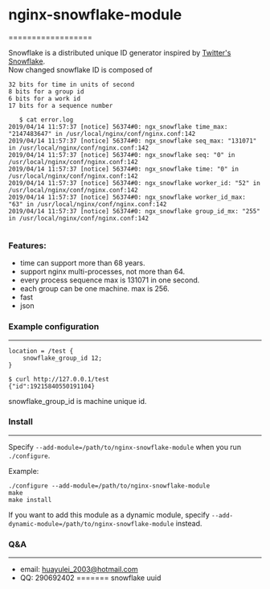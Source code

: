 # nginx-snowflake-module

==================

Snowflake is a distributed unique ID generator inspired by [Twitter's Snowflake](https://blog.twitter.com/2010/announcing-snowflake).  
Now changed snowflake ID is composed of

    32 bits for time in units of second
    8 bits for a group id
    6 bits for a work id
    17 bits for a sequence number
    
    
    
 ```shell
    $ cat error.log
2019/04/14 11:57:37 [notice] 56374#0: ngx_snowflake time_max: "2147483647" in /usr/local/nginx/conf/nginx.conf:142
2019/04/14 11:57:37 [notice] 56374#0: ngx_snowflake seq_max: "131071" in /usr/local/nginx/conf/nginx.conf:142
2019/04/14 11:57:37 [notice] 56374#0: ngx_snowflake seq: "0" in /usr/local/nginx/conf/nginx.conf:142
2019/04/14 11:57:37 [notice] 56374#0: ngx_snowflake time: "0" in /usr/local/nginx/conf/nginx.conf:142
2019/04/14 11:57:37 [notice] 56374#0: ngx_snowflake worker_id: "52" in /usr/local/nginx/conf/nginx.conf:142
2019/04/14 11:57:37 [notice] 56374#0: ngx_snowflake worker_id_max: "63" in /usr/local/nginx/conf/nginx.conf:142
2019/04/14 11:57:37 [notice] 56374#0: ngx_snowflake group_id_mx: "255" in /usr/local/nginx/conf/nginx.conf:142
    
 ```
 
 
 
### Features:

- time can support more than 68 years.
- support nginx multi-processes, not more than 64.  
- every process sequence max is 131071 in one second.
- each group can be one machine. max is 256.
- fast
- json

### Example configuration
---------------------

```
location = /test {
    snowflake_group_id 12;
}
```

``` shell
$ curl http://127.0.0.1/test
{"id":19215840550191104}

```

snowflake_group_id is machine unique id.


### Install
-------

Specify `--add-module=/path/to/nginx-snowflake-module` when you run `./configure`.

Example:

```
./configure --add-module=/path/to/nginx-snowflake-module
make
make install
```

If you want to add this module as a dynamic module, specify `--add-dynamic-module=/path/to/nginx-snowflake-module` instead.


### Q&A
-------

* email: huayulei_2003@hotmail.com
* QQ: 290692402
=======
snowflake uuid

